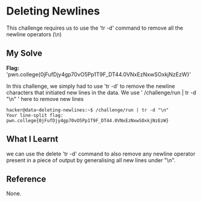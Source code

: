 # Deleting Newlines
This challenge requires us to use the 'tr -d' command to remove all the newline operators (\n)
## My Solve
**Flag:** 'pwn.college{0jFufDjy4gp70vO5Pp1T9F_DT44.0VNxEzNxwSOxkjNzEzW}'

In this challenge, we simply had to use 'tr -d' to remove the newline characters that initiated new lines in the data. 
We use ' /challenge/run | tr -d "\n" ' here to remove new lines
```
hacker@data~deleting-newlines:~$ /challenge/run | tr -d "\n"
Your line-split flag: pwn.college{0jFufDjy4gp70vO5Pp1T9F_DT44.0VNxEzNxwSOxkjNzEzW}
```

## What I Learnt
we can use the delete 'tr -d' command to also remove any newline operator present in a piece of output by generalising all new lines under "\n".
## Reference
None.
